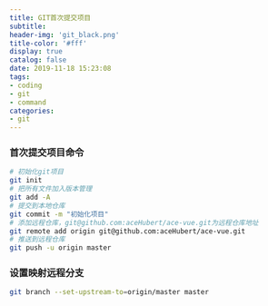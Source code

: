 ```yaml
---
title: GIT首次提交项目
subtitle: 
header-img: 'git_black.png'
title-color: '#fff'
display: true
catalog: false
date: 2019-11-18 15:23:08
tags:
- coding
- git
- command
categories:
- git
---
```


### 首次提交项目命令
``` bash
# 初始化git项目
git init
# 把所有文件加入版本管理
git add -A
# 提交到本地仓库
git commit -m "初始化项目"
# 添加远程仓库，git@github.com:aceHubert/ace-vue.git为远程仓库地址
git remote add origin git@github.com:aceHubert/ace-vue.git
# 推送到远程仓库
git push -u origin master

```

### 设置映射远程分支
``` bash
git branch --set-upstream-to=origin/master master
```